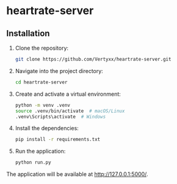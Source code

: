 # heartrate-server

## Installation

1. Clone the repository:
    ```bash
    git clone https://github.com/Vertyxx/heartrate-server.git
    ```

2. Navigate into the project directory:
    ```bash
    cd heartrate-server
    ```

3. Create and activate a virtual environment:
    ```bash
    python -m venv .venv
    source .venv/bin/activate  # macOS/Linux
    .venv\Scripts\activate  # Windows
    ```

4. Install the dependencies:
    ```bash
    pip install -r requirements.txt
    ```

5. Run the application:
    ```bash
    python run.py
    ```

The application will be available at http://127.0.0.1:5000/.
